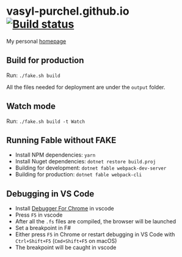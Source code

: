 # vasyl-purchel.github.io [![Build status][build status]][appveyor]

My personal [homepage][homepage]

## Build for production

Run: `./fake.sh build`

All the files needed for deployment are under the `output` folder.

## Watch mode

Run: `./fake.sh build -t Watch`

## Running Fable without FAKE

- Install NPM dependencies: `yarn`
- Install Nuget dependencies: `dotnet restore build.proj`
- Building for development: `dotnet fable webpack-dev-server`
- Building for production: `dotnet fable webpack-cli`

## Debugging in VS Code

- Install [Debugger For Chrome][vscode debugger for chrome] in vscode
- Press `F5` in vscode
- After all the `.fs` files are compiled, the browser will be launched
- Set a breakpoint in F#
- Either press `F5` in Chrome or restart debugging in VS Code with `Ctrl+Shift+F5` (`Cmd+Shift+F5` on macOS)
- The breakpoint will be caught in vscode

[homepage]: http://vasyl-purchel.github.io/
[build status]: https://ci.appveyor.com/api/projects/status/0s5qaeqf95duu1gq?svg=true
[appveyor]: https://ci.appveyor.com/project/VasylPurchel/vasyl-purchel-github-io
[vscode debugger for chrome]: https://marketplace.visualstudio.com/items?itemName=msjsdiag.debugger-for-chrome
